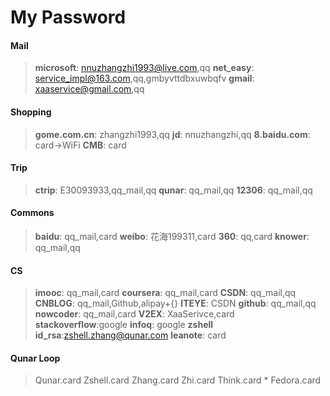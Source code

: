 ﻿# My Password

#### Mail

> **microsoft**:	nnuzhangzhi1993@live.com,qq
  **net_easy**:		service_impl@163.com,qq,gmbyvttdbxuwbqfv
  **gmail**:		xaaservice@gmail.com,qq

#### Shopping

> **gome.com.cn**:	zhangzhi1993,qq
  **jd**:			nnuzhangzhi,qq
  **8.baidu.com**:	card->WiFi
  **CMB**:			card

#### Trip

> **ctrip**:		E30093933,qq_mail,qq
  **qunar**:		qq_mail,qq
  **12306**:		qq_mail,qq

#### Commons

> **baidu**:		qq_mail,card
  **weibo**:		花海199311,card
  **360**:			qq,card
  **knower**:		qq_mail,qq

#### CS

> **imooc**:		qq_mail,card
  **coursera**:		qq_mail,card
  **CSDN**:			qq_mail,qq
  **CNBLOG**:		qq_mail,Github,alipay+{}
  **ITEYE**:		CSDN
  **github**:		qq_mail,qq
  **nowcoder**:		qq_mail,card
  **V2EX**:			XaaSerivce,card
  **stackoverflow**:google
  **infoq**:		google
  **zshell id_rsa**:zshell.zhang@qunar.com
  **leanote**:      card    

#### Qunar Loop
> Qunar.card
  Zshell.card
  Zhang.card
  Zhi.card
  Think.card *
  Fedora.card
